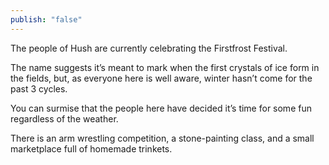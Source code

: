 ```yaml
---
publish: "false"
---
```

The people of Hush are currently celebrating the Firstfrost Festival.

The name suggests it’s meant to mark when the first crystals of ice form in the fields, but, as everyone here is well aware, winter hasn’t come for the past 3 cycles.

You can surmise that the people here have decided it’s time for some fun regardless of the weather.

There is an arm wrestling competition, a stone-painting class, and a small marketplace full of homemade trinkets.
